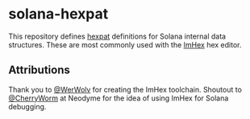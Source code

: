 # solana-hexpat

This repository defines [hexpat] definitions for Solana internal data structures.
These are most commonly used with the [ImHex] hex editor.

  [hexpat]: https://docs.werwolv.net/pattern-language/
  [ImHex]:  https://github.com/WerWolv/ImHex

## Attributions

Thank you to [@WerWolv](https://github.com/WerWolv/ImHex) for creating the ImHex toolchain.
Shoutout to [@CherryWorm](https://github.com/CherryWorm) at Neodyme for the idea of using ImHex for Solana debugging.
